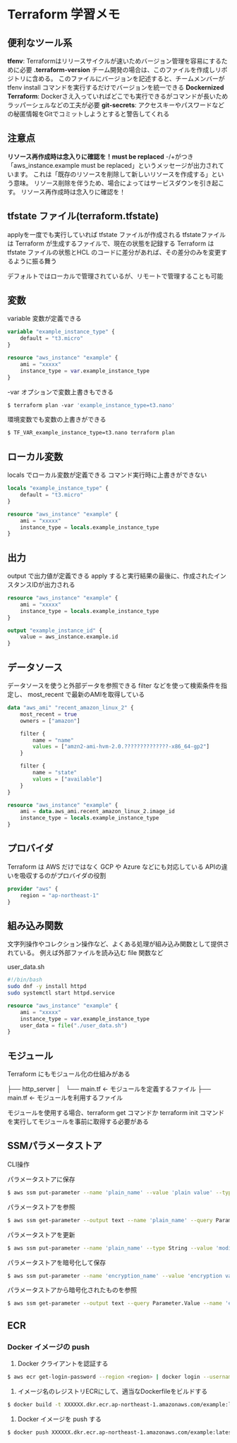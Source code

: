 # Terraform 学習メモ


## 便利なツール系

**tfenv**: Terraformはリリースサイクルが速いためバージョン管理を容易にするために必要
**.terraform-version**
チーム開発の場合は、このファイルを作成しリポジトリに含める。
このファイルにバージョンを記述すると、チームメンバーが tfenv install コマンドを実行するだけでバージョンを統一できる
**Dockernized Terraform**: Dockerさえ入っていればどこでも実行できるがコマンドが長いためラッパーシェルなどの工夫が必要
**git-secrets**: アクセスキーやパスワードなどの秘匿情報をGitでコミットしようとすると警告してくれる

## 注意点

**リソース再作成時は念入りに確認を！must be replaced**
-/+がつき「aws_instance.example must be replaced」というメッセージが出力されています。
これは「既存のリソースを削除して新しいリソースを作成する」という意味。
リソース削除を伴うため、場合によってはサービスダウンを引き起こす。
リソース再作成時は念入りに確認を！

## tfstate ファイル(terraform.tfstate)

applyを一度でも実行していれば tfstate ファイルが作成される
tfstateファイルは Terraform が生成するファイルで、現在の状態を記録する
Terraform は tfstate ファイルの状態とHCL のコードに差分があれば、その差分のみを変更するように振る舞う

デフォルトではローカルで管理されているが、リモートで管理することも可能

## 変数

variable 変数が定義できる

```terraform
variable "example_instance_type" {
    default = "t3.micro"
}

resource "aws_instance" "example" {
    ami = "xxxxx"
    instance_type = var.example_instance_type
}
```

-var オプションで変数上書きもできる

```bash
$ terraform plan -var 'example_instance_type=t3.nano'
```

環境変数でも変数の上書きができる

```bash
$ TF_VAR_example_instance_type=t3.nano terraform plan
```

## ローカル変数

locals でローカル変数が定義できる
コマンド実行時に上書きができない

```terraform
locals "example_instance_type" {
    default = "t3.micro"
}

resource "aws_instance" "example" {
    ami = "xxxxx"
    instance_type = locals.example_instance_type
}
```

## 出力

output で出力値が定義できる
apply すると実行結果の最後に、作成されたインスタンスIDが出力される

```terraform
resource "aws_instance" "example" {
    ami = "xxxxx"
    instance_type = locals.example_instance_type
}

output "example_instance_id" {
    value = aws_instance.example.id
}
```

## データソース

データソースを使うと外部データを参照できる
filter などを使って検索条件を指定し、 most_recent で最新のAMIを取得している

```terraform
data "aws_ami" "recent_amazon_linux_2" {
    most_recent = true
    owners = ["amazon"]

    filter {
        name = "name"
        values = ["amzn2-ami-hvm-2.0.??????????????-x86_64-gp2"]
    }

    filter {
        name = "state"
        values = ["available"]
    }
}

resource "aws_instance" "example" {
    ami = data.aws_ami.recent_amazon_linux_2.image_id
    instance_type = locals.example_instance_type
}
```

## プロバイダ

Terraform は AWS だけではなく GCP や Azure などにも対応している
APIの違いを吸収するのがプロバイダの役割

```terraform
provider "aws" {
    region = "ap-northeast-1"
}
```

## 組み込み関数

文字列操作やコレクション操作など、よくある処理が組み込み関数として提供されている。
例えば外部ファイルを読み込む file 関数など

user_data.sh

```bash
#!/bin/bash
sudo dnf -y install httpd
sudo systemctl start httpd.service
```

```terraform
resource "aws_instance" "example" {
    ami = "xxxxx"
    instance_type = var.example_instance_type
    user_data = file("./user_data.sh")
}
```

## モジュール

Terraform にもモジュール化の仕組みがある

├── http_server
│   └── main.tf <- モジュールを定義するファイル
├── main.tf <- モジュールを利用するファイル

モジュールを使用する場合、terraform get コマンドか terraform init コマンドを実行してモジュールを事前に取得する必要がある

## SSMパラメータストア

CLI操作

パラメータストアに保存

```bash
$ aws ssm put-parameter --name 'plain_name' --value 'plain value' --type String
```

パラメータストアを参照

```bash
$ aws ssm get-parameter --output text --name 'plain_name' --query Parameter.Value
```

パラメータストアを更新

```bash
$ aws ssm put-parameter --name 'plain_name' --type String --value 'modified value' --overwrite
```

パラメータストアを暗号化して保存

```bash
$ aws ssm put-parameter --name 'encryption_name' --value 'encryption value' --type SecureString
```

パラメータストアから暗号化されたものを参照
```bash
$ aws ssm get-parameter --output text --query Parameter.Value --name 'encryption_name' --with-decryption
```

## ECR

### Docker イメージの push

1. Docker クライアントを認証する

```bash
$ aws ecr get-login-password --region <region> | docker login --username AWS --password-stdin <aws_account_id>.dkr.ecr.<region>.amazonaws.com
```
1. イメージ名のレジストリECRにして、適当なDockerfileをビルドする

```bash
$ docker build -t XXXXXX.dkr.ecr.ap-northeast-1.amazonaws.com/example:latest .
```
1. Docker イメージを push する

```bash
$ docker push XXXXXX.dkr.ecr.ap-northeast-1.amazonaws.com/example:latest
```


